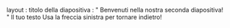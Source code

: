   layout : titolo della diapositiva
   : " Benvenuti nella nostra seconda diapositiva! "
   Il tuo testo 
Usa la freccia sinistra per tornare indietro!
